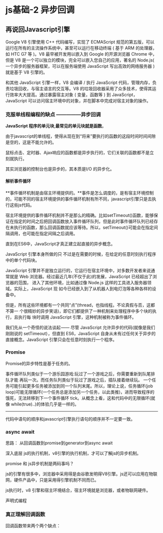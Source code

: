 # js基础-2 异步回调

## 再说回Javascript引擎

Google V8 引擎使用 C++ 代码编写，实现了 ECMAScript 规范的第五版，可以运行在所有的主流操作系统中，甚至可以运行在移动终端 ( 基于 ARM 的处理器，如 HTC G7 等 )。V8 最早被开发用以嵌入到 Google 的开源浏览器 Chrome 中，但是 V8 是一个可以独立的模块，完全可以嵌入您自己的应用，著名的 Node.js( 一个异步的服务器框架，可以在服务端使用 JavaScript 写出高效的网络服务器 ) 就是基于 V8 引擎的。

和其他 JavaScript 引擎一样，V8 会编译 / 执行 JavaScript 代码，管理内存，负责垃圾回收，与宿主语言的交互等。V8 的垃圾回收器采用了众多技术，使得其运行效率大大提高。通过暴露宿主对象 ( 变量，函数等 ) 到 JavaScript，JavaScript 可以访问宿主环境中的对象，并在脚本中完成对宿主对象的操作。

### 克服单线程编程的缺点 —————异步回调

**JavaScript 程序的单元块**,**最常见的单元块就是函数**。

由于javascript的单线程，使得从现在到“将来”要执行的函数的这段时间时间间隙是空的，这是不能允许的。

鼠标点击、定时器、Ajax响应的函数都是异步执行的，它们关联的函数都不是立刻就执行。

其实浏览器的控制台也是异步的，其本质是I/O 的异步化。

#### 解析事件循环

**事件循环机制是由宿主环境提供的。**事件是怎么调度的，是有宿主环境控制的，可能不同的宿主环境提供的事件循环机制有所不同，javascript引擎只是去执行这些js代码。

宿主环境提供的事件循环机制并不是那么的精确。比如setTimeout()函数，能够保证在指定的时间之后把回调函数放入事件循环队列，但是此时事件循环队列已经存在未执行的函数，那么回调函数就应该等待。所以，setTimeout()可能会在指定间隔调用，也可能在指定间隔之后调用。

直到在ES6中，JavaScript才真正建立起直接的异步概念。

JavaScript 引擎本身所做的只 不过是在需要的时候，在给定的任意时刻执行程序中的单个代码块。

JavaScript 引擎并不是独立运行的，它运行在宿主环境中，对多数开发者来说通常就是 Web 浏览器。经过最近几年(不仅于此)的发展，JavaScript 已经超出了浏览器的范围， 进入了其他环境，比如通过像 Node.js 这样的工具进入服务器领域。实际上，JavaScript 现 如今已经嵌入到了从机器人到电灯泡等各种各样的设备中。

但是，所有这些环境都有一个共同“点”(thread，也指线程。不论真假与否，这都不算一 个很精妙的异步笑话)，即它们都提供了一种机制来处理程序中多个块的执行，且执行每 块时调用 JavaScript 引擎，这种机制被称为事件循环。

我们先从一个奇怪的说法谈起 —— 尽管 JavaScript 允许异步的代码(就像是我们刚刚说的 setTimeout) ，但直到 ES6，JavaScript 自身从未有过任何关于异步的直接概念。JavaScript 引擎只会在任意时刻执行一个程序。

### Promise

Promise的异步特性是基于任务的。

事件循环队列类似于一个游乐园游戏:玩过了一个游戏之后，你需要重新到队尾排队才能 再玩一次。而任务队列类似于玩过了游戏之后，插队接着继续玩。
一个任务可能引起更多任务被添加到同一个队列末尾。所以，理论上说，任务循环(job loop)可能无限循环(一个任务总是添加另一个任务，以此类推)，进而导致程序的 饿死，无法转移到下一个事件循环 tick。从概念上看，这和代码中的无限循环(就像 while(true)..)的体验几乎是一样的。

---
代码中语句的顺序和javascript引擎执行语句的顺序并不一定要一致。

### async await

思路： 从回调函数到promise到generator到async await 

深入底层 js的执行机制，v8引擎的执行机制，才可以了解js的异步机制。

promise 和 js异步机制是两码事吗？

js的引擎有很多中，浏览器中采用得是由谷歌发明得V8引擎。js还可以应用在物联网，硬件产品中，只是采用得引擎机制不同而已。

js执行时，v8 引擎和宿主环境结合，宿主环境就是浏览器，或者物联网硬件。

声明式编程

### 真正理解回调函数

回调函数带来两个两个缺点：
